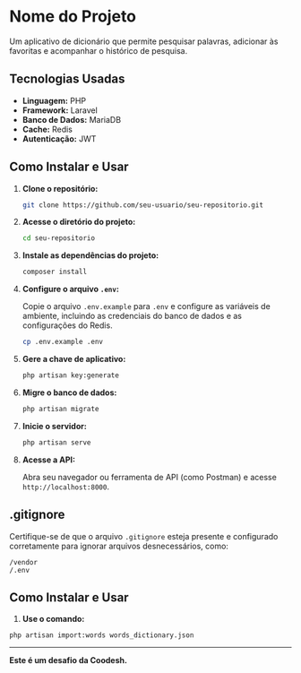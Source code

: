 # Nome do Projeto

Um aplicativo de dicionário que permite pesquisar palavras, adicionar às favoritas e acompanhar o histórico de pesquisa.

## Tecnologias Usadas

- **Linguagem:** PHP
- **Framework:** Laravel
- **Banco de Dados:** MariaDB
- **Cache:** Redis
- **Autenticação:** JWT

## Como Instalar e Usar

1. **Clone o repositório:**

   ```bash
   git clone https://github.com/seu-usuario/seu-repositorio.git
   ```

2. **Acesse o diretório do projeto:**

   ```bash
   cd seu-repositorio
   ```

3. **Instale as dependências do projeto:**

   ```bash
   composer install
   ```

4. **Configure o arquivo `.env`:**

   Copie o arquivo `.env.example` para `.env` e configure as variáveis de ambiente, incluindo as credenciais do banco de dados e as configurações do Redis.

   ```bash
   cp .env.example .env
   ```

5. **Gere a chave de aplicativo:**

   ```bash
   php artisan key:generate
   ```

6. **Migre o banco de dados:**

   ```bash
   php artisan migrate
   ```

7. **Inicie o servidor:**

   ```bash
   php artisan serve
   ```

8. **Acesse a API:**

   Abra seu navegador ou ferramenta de API (como Postman) e acesse `http://localhost:8000`.

## .gitignore

Certifique-se de que o arquivo `.gitignore` esteja presente e configurado corretamente para ignorar arquivos desnecessários, como:

```
/vendor
/.env
```

## Como Instalar e Usar

1. **Use o comando:**

```
php artisan import:words words_dictionary.json
```

---

**Este é um desafio da Coodesh.**
